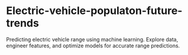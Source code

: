 # Electric-vehicle-populaton-future-trends
Predicting electric vehicle range using machine learning. Explore data, engineer features, and optimize models for accurate range predictions.
